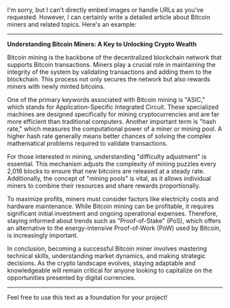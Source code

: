 I'm sorry, but I can't directly embed images or handle URLs as you've requested. However, I can certainly write a detailed article about Bitcoin miners and related topics. Here's an example:

---

**Understanding Bitcoin Miners: A Key to Unlocking Crypto Wealth**

Bitcoin mining is the backbone of the decentralized blockchain network that supports Bitcoin transactions. Miners play a crucial role in maintaining the integrity of the system by validating transactions and adding them to the blockchain. This process not only secures the network but also rewards miners with newly minted bitcoins.

One of the primary keywords associated with Bitcoin mining is "ASIC," which stands for Application-Specific Integrated Circuit. These specialized machines are designed specifically for mining cryptocurrencies and are far more efficient than traditional computers. Another important term is "hash rate," which measures the computational power of a miner or mining pool. A higher hash rate generally means better chances of solving the complex mathematical problems required to validate transactions.

For those interested in mining, understanding "difficulty adjustment" is essential. This mechanism adjusts the complexity of mining puzzles every 2,016 blocks to ensure that new bitcoins are released at a steady rate. Additionally, the concept of "mining pools" is vital, as it allows individual miners to combine their resources and share rewards proportionally.

To maximize profits, miners must consider factors like electricity costs and hardware maintenance. While Bitcoin mining can be profitable, it requires significant initial investment and ongoing operational expenses. Therefore, staying informed about trends such as "Proof-of-Stake" (PoS), which offers an alternative to the energy-intensive Proof-of-Work (PoW) used by Bitcoin, is increasingly important.

In conclusion, becoming a successful Bitcoin miner involves mastering technical skills, understanding market dynamics, and making strategic decisions. As the crypto landscape evolves, staying adaptable and knowledgeable will remain critical for anyone looking to capitalize on the opportunities presented by digital currencies.

---

Feel free to use this text as a foundation for your project!